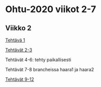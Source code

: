 # Ohtu-2020 viikot 2-7

## Viikko 2


[Tehtävä 1](https://github.com/chipfrog/ohtu-2020-muut-viikot/tree/master/viikko2/1)

[Tehtävät 2-3](https://github.com/chipfrog/ohtu-2020-viikko1)

Tehtävät 4-6: tehty paikallisesti

Tehtävät 7-8 brancheissa haara1 ja haara2

[Tehtävät 9-12](https://github.com/chipfrog/ohtu-2020-muut-viikot/tree/master/viikko2/9-12/Verkkokauppa1)
